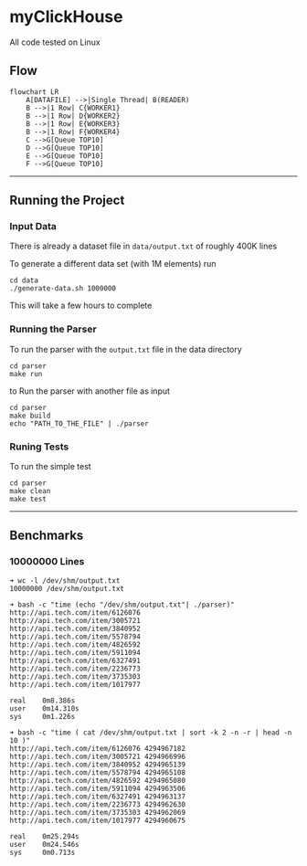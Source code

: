 # myClickHouse

All code tested on Linux

## Flow

```mermaid
flowchart LR
    A[DATAFILE] -->|Single Thread| B(READER)
    B -->|1 Row| C{WORKER1}
    B -->|1 Row| D{WORKER2}
    B -->|1 Row| E{WORKER3}
    B -->|1 Row| F{WORKER4}
    C -->G[Queue TOP10]
    D -->G[Queue TOP10]
    E -->G[Queue TOP10]
    F -->G[Queue TOP10]
```
---
## Running the Project

### Input Data

There is already a dataset file in `data/output.txt` of roughly 400K lines

To generate a different data set (with 1M elements) run
```
cd data
./generate-data.sh 1000000
```

This will take a few hours to complete

### Running the Parser

To run the parser with the `output.txt` file in the data directory
```
cd parser
make run
```

to Run the parser with another file as input 
```
cd parser
make build
echo "PATH_TO_THE_FILE" | ./parser
```

### Runing Tests
To run the simple test
```
cd parser
make clean
make test
```

---
## Benchmarks

### 10000000 Lines
```
➜ wc -l /dev/shm/output.txt
10000000 /dev/shm/output.txt
```
```
➜ bash -c "time (echo "/dev/shm/output.txt"| ./parser)"
http://api.tech.com/item/6126076
http://api.tech.com/item/3005721
http://api.tech.com/item/3840952
http://api.tech.com/item/5578794
http://api.tech.com/item/4826592
http://api.tech.com/item/5911094
http://api.tech.com/item/6327491
http://api.tech.com/item/2236773
http://api.tech.com/item/3735303
http://api.tech.com/item/1017977

real    0m8.386s
user    0m14.310s
sys     0m1.226s
```
```
➜ bash -c "time ( cat /dev/shm/output.txt | sort -k 2 -n -r | head -n 10 )"
http://api.tech.com/item/6126076 4294967182
http://api.tech.com/item/3005721 4294966996
http://api.tech.com/item/3840952 4294965139
http://api.tech.com/item/5578794 4294965108
http://api.tech.com/item/4826592 4294965080
http://api.tech.com/item/5911094 4294963506
http://api.tech.com/item/6327491 4294963137
http://api.tech.com/item/2236773 4294962630
http://api.tech.com/item/3735303 4294962069
http://api.tech.com/item/1017977 4294960675

real    0m25.294s
user    0m24.546s
sys     0m0.713s
```
